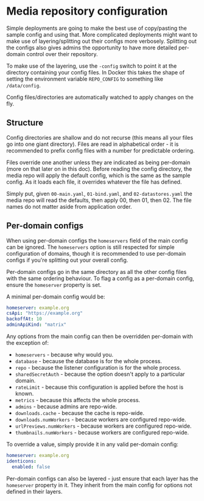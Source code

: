 # Media repository configuration

Simple deployments are going to make the best use of copy/pasting the sample config and using that. More complicated
deployments might want to make use of layering/splitting out their configs more verbosely. Splitting out the configs
also gives admins the opportunity to have more detailed per-domain control over their repository.

To make use of the layering, use the `-config` switch to point it at the directory containing your config files. In
Docker this takes the shape of setting the environment variable `REPO_CONFIG` to something like `/data/config`.

Config files/directories are automatically watched to apply changes on the fly.

## Structure

Config directories are shallow and do not recurse (this means all your files go into one giant directory). Files are
read in alphabetical order - it is recommended to prefix config files with a number for predictable ordering.

Files override one another unless they are indicated as being per-domain (more on that later on in this doc). Before
reading the config directory, the media repo will apply the default config, which is the same as the sample config.
As it loads each file, it overrides whatever the file has defined.

Simply put, given `00-main.yaml`, `01-bind.yaml`, and `02-datastores.yaml` the media repo will read the defaults, then
apply 00, then 01, then 02. The file names do not matter aside from application order.

## Per-domain configs

When using per-domain configs the `homeservers` field of the main config can be ignored. The `homeservers` option
is still respected for simple configuration of domains, though it is recommended to use per-domain configs if you're
splitting out your overall config.

Per-domain configs go in the same directory as all the other config files with the same ordering behaviour. To flag
a config as a per-domain config, ensure the `homeserver` property is set.

A minimal per-domain config would be:
```yaml
homeserver: example.org
csApi: "https://example.org"
backoffAt: 10
adminApiKind: "matrix"
```

Any options from the main config can then be overridden per-domain with the exception of:
* `homeservers` - because why would you.
* `database` - because the database is for the whole process.
* `repo` - because the listener configuration is for the whole process.
* `sharedSecretAuth` - because the option doesn't apply to a particular domain.
* `rateLimit` - because this configuration is applied before the host is known.
* `metrics` - because this affects the whole process.
* `admins` - because admins are repo-wide.
* `downloads.cache` - because the cache is repo-wide.
* `downloads.numWorkers` - because workers are configured repo-wide.
* `urlPreviews.numWorkers` - because workers are configured repo-wide.
* `thumbnails.numWorkers` - because workers are configured repo-wide.

To override a value, simply provide it in any valid per-domain config:

```yaml
homeserver: example.org
identicons:
  enabled: false
```

Per-domain configs can also be layered - just ensure that each layer has the `homeserver` property in it. They inherit
from the main config for options not defined in their layers.
